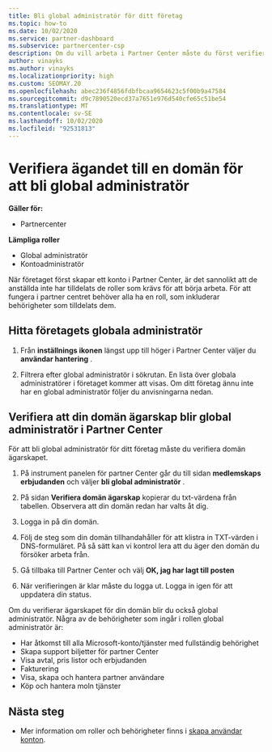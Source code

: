 ```yaml
---
title: Bli global administratör för ditt företag
ms.topic: how-to
ms.date: 10/02/2020
ms.service: partner-dashboard
ms.subservice: partnercenter-csp
description: Om du vill arbeta i Partner Center måste du först verifiera ägande rätt för din domän. Lär dig hur du gör detta och hur du blir global administratör som kan lägga till användare.
author: vinayks
ms.author: vinayks
ms.localizationpriority: high
ms.custom: SEOMAY.20
ms.openlocfilehash: abec236f4856fdbfbcaa9654623c5f00b9a47584
ms.sourcegitcommit: d9c7890520ecd37a7651e976d540cfe65c51be54
ms.translationtype: MT
ms.contentlocale: sv-SE
ms.lasthandoff: 10/02/2020
ms.locfileid: "92531813"
---
```

# <a name="verify-your-domain-ownership-to-become-global-admin"></a>Verifiera ägandet till en domän för att bli global administratör 

**Gäller för:**

- Partnercenter

**Lämpliga roller**

- Global administratör
- Kontoadministratör

När företaget först skapar ett konto i Partner Center, är det sannolikt att de anställda inte har tilldelats de roller som krävs för att börja arbeta.  För att fungera i partner centret behöver alla ha en roll, som inkluderar behörigheter som tilldelats dem.  

## <a name="find-the-companys-global-admin"></a>Hitta företagets globala administratör

1. Från **inställnings ikonen** längst upp till höger i Partner Center väljer du **användar hantering** .

1. Filtrera efter global administratör i sökrutan. En lista över globala administratörer i företaget kommer att visas. Om ditt företag ännu inte har en global administratör följer du anvisningarna nedan.


## <a name="verify-your-domain-ownership-to-become-a-global-admin-in-partner-center"></a>Verifiera att din domän ägarskap blir global administratör i Partner Center

För att bli global administratör för ditt företag måste du verifiera domän ägarskapet.

1. På instrument panelen för partner Center går du till sidan **medlemskaps erbjudanden** och väljer **bli global administratör** . 

2. På sidan **Verifiera domän ägarskap** kopierar du txt-värdena från tabellen. Observera att din domän redan har valts åt dig.

3. Logga in på din domän. 

4. Följ de steg som din domän tillhandahåller för att klistra in TXT-värden i DNS-formuläret.  På så sätt kan vi kontrol lera att du äger den domän du försöker arbeta från.

5. Gå tillbaka till Partner Center och välj **OK, jag har lagt till posten**

6. När verifieringen är klar måste du logga ut. Logga in igen för att uppdatera din status. 

Om du verifierar ägarskapet för din domän blir du också global administratör. Några av de behörigheter som ingår i rollen global administratör är:

- Har åtkomst till alla Microsoft-konto/tjänster med fullständig behörighet 
- Skapa support biljetter för partner Center
- Visa avtal, pris listor och erbjudanden
- Fakturering
- Visa, skapa och hantera partner användare
- Köp och hantera moln tjänster

## <a name="next-steps"></a>Nästa steg

- Mer information om roller och behörigheter finns i [skapa användar konton](create-user-accounts-and-set-permissions.md). 